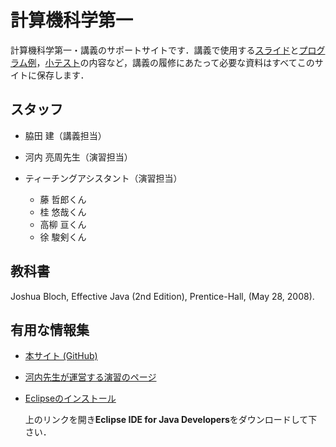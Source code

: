 # 計算機科学第一

計算機科学第一・講義のサポートサイトです．講義で使用する[スライド](blob/master/slides)と[プログラム例](blob/master/src)，[小テスト](blog/master/tests)の内容など，講義の履修にあたって必要な資料はすべてこのサイトに保存します．

## スタッフ

- 脇田 建（講義担当）

- 河内 亮周先生（演習担当）

- ティーチングアシスタント（演習担当）
    - 藤 哲郎くん
    - 桂 悠哉くん
    - 高柳 亘くん
    - 徐 駿剣くん

## 教科書

Joshua Bloch, Effective Java (2nd Edition), Prentice-Hall, (May 28, 2008).

## 有用な情報集

- [本サイト (GitHub)](https://github.com/wakita/cs1-2012)

- [河内先生が運営する演習のページ](http://www.is.titech.ac.jp/~kawachi/class/2012/cs1/)

- [Eclipseのインストール](http://www.eclipse.org/downloads/)

    上のリンクを開き**Eclipse IDE for Java Developers**をダウンロードして下さい．
